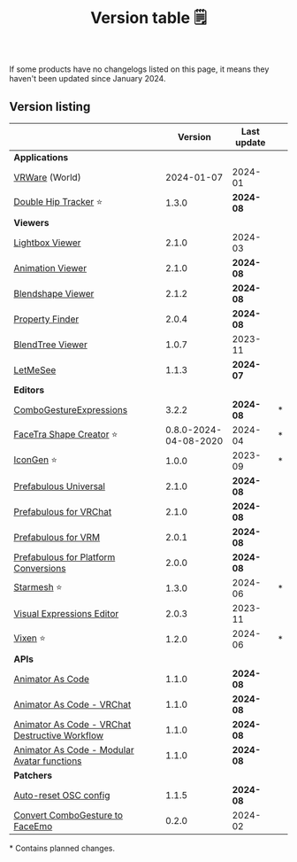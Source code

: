 ﻿---
title: Version table 🗒️
sidebar_position: 1
#hide_table_of_contents: true
#hide_title: true
description: List of all current versions
---

If some products have no changelogs listed on this page, it means they haven't been updated since January 2024.

## Version listing

|                                                                                                             | Version               | Last update |   |
|-------------------------------------------------------------------------------------------------------------|-----------------------|-------------|---|
| **Applications**                                                                                            |                       |             |   |
| [VRWare](./changelogs/vrware) (World)                                                                       | 2024-01-07            | 2024-01     |   |
| [Double Hip Tracker](./changelogs/double-hip-tracker) ⭐                                                     | 1.3.0                 | **2024-08** |   |
| **Viewers**                                                                                                 |                       |             |   |
| [Lightbox Viewer](./changelogs/lightbox-viewer)                                                             | 2.1.0                 | 2024-03     |   |
| [Animation Viewer](./changelogs/animation-viewer)                                                           | 2.1.0                 | **2024-08** |   |
| [Blendshape Viewer](./changelogs/blendshape-viewer)                                                         | 2.1.2                 | **2024-08** |   |
| [Property Finder](./changelogs/property-finder)                                                             | 2.0.4                 | **2024-08** |   |
| [BlendTree Viewer](./changelogs/blendtree-viewer)                                                           | 1.0.7                 | 2023-11     |   |
| [LetMeSee](./changelogs/let-me-see)                                                                         | 1.1.3                 | **2024-07** |   |
| **Editors**                                                                                                 |                       |             |   |
| [ComboGestureExpressions](./changelogs/combo-gesture-expressions)                                           | 3.2.2                 | **2024-08** | * |
| [FaceTra Shape Creator](./changelogs/facetra-shape-creator) ⭐                                               | 0.8.0-2024-04-08-2020 | 2024-04     | * |
| [IconGen](./changelogs/icon-gen) ⭐                                                                          | 1.0.0                 | 2023-09     | * |
| [Prefabulous Universal](./changelogs/prefabulous)                                                           | 2.1.0                 | **2024-08** |   |
| [Prefabulous for VRChat](./changelogs/prefabulous-for-vrchat)                                               | 2.1.0                 | **2024-08** |   |
| [Prefabulous for VRM](./changelogs/prefabulous-for-vrm)                                                     | 2.0.1                 | **2024-08** |   |
| [Prefabulous for Platform Conversions](./changelogs/prefabulous-for-conversions)                            | 2.0.0                 | **2024-08** |   |
| [Starmesh](./changelogs/starmesh) ⭐                                                                         | 1.3.0                 | 2024-06     | * |
| [Visual Expressions Editor](./changelogs/visual-expressions-editor)                                         | 2.0.3                 | 2023-11     |   |
| [Vixen](./changelogs/vixen) ⭐                                                                               | 1.2.0                 | 2024-06     | * |
| **APIs**                                                                                                    |                       |             |   |
| [Animator As Code](./changelogs/animator-as-code)                                                           | 1.1.0                 | **2024-08** |   |
| [Animator As Code - VRChat](./changelogs/animator-as-code-vrchat)                                           | 1.1.0                 | **2024-08** |   |
| [Animator As Code - VRChat Destructive Workflow](./changelogs/animator-as-code-vrchat-destructive-workflow) | 1.1.0                 | **2024-08** |   |
| [Animator As Code - Modular Avatar functions](./changelogs/animator-as-code-modular-avatar)                 | 1.1.0                 | **2024-08** |   |
| **Patchers**                                                                                                |                       |             |   |           
| [Auto-reset OSC config](./changelogs/auto-reset-osc-config)                                                 | 1.1.5                 | **2024-08** |   |       
| [Convert ComboGesture to FaceEmo](./changelogs/cge-to-faceemo)                                              | 0.2.0                 | 2024-02     |   |

\* Contains planned changes.